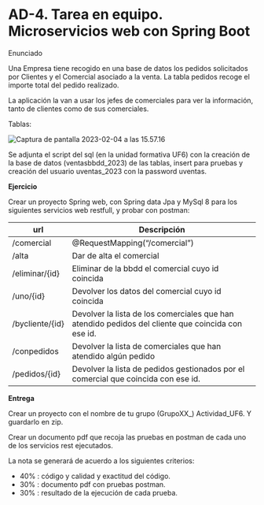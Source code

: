 # AD-4. Tarea en equipo. Microservicios web con Spring Boot



Enunciado

Una Empresa tiene recogido en una base de datos los pedidos solicitados por Clientes y el Comercial asociado a la venta. La tabla pedidos recoge el importe total del pedido realizado.

La aplicación la van a usar los jefes de comerciales para ver la información, tanto de clientes como de sus comerciales.

Tablas:



![Captura de pantalla 2023-02-04 a las 15.57.16]([**https://raw.githubusercontent.com/**d4v1zdev/microservicios/main/TareaAD4/img/ventasbbdd_2023](https://raw.githubusercontent.com/d4v1zdev/microservicios/main/TareaAD4/img/ventasbbdd_2023).png)



Se adjunta el script del sql (en la unidad formativa UF6) con la creación de la base de datos (ventasbbdd_2023) de las tablas, insert para pruebas y creación del usuario uventas_2023 con la password uventas.

**Ejercicio**

Crear un proyecto Spring web, con Spring data Jpa y MySql 8 para los siguientes servicios web restfull, y probar con postman:

 

| **url**         | **Descripción**                                              |
| --------------- | ------------------------------------------------------------ |
| /comercial      | @RequestMapping(“/comercial”)                                |
| /alta           | Dar de alta el comercial                                     |
| /eliminar/{id}  | Eliminar de la bbdd el comercial cuyo id coincida            |
| /uno/{id}       | Devolver los datos del comercial cuyo id coincida            |
| /bycliente/{id} | Devolver la lista de los comerciales que han atendido pedidos del cliente que coincida con ese id. |
| /conpedidos     | Devolver la lista de comerciales que han atendido algún pedido |
| /pedidos/{id}   | Devolver la lista de pedidos gestionados por el comercial que coincida con ese id. |

 

**Entrega**

Crear un proyecto con el nombre de tu grupo (GrupoXX_) Actividad_UF6. Y guardarlo en zip.

Crear un documento pdf que recoja las pruebas en postman de cada uno de los servicios rest ejecutados.

La nota se generará de acuerdo a los siguientes criterios:

- 40% : código y calidad y exactitud del código.
- 30% : documento pdf con pruebas postman.
- 30% : resultado de la ejecución de cada prueba.



